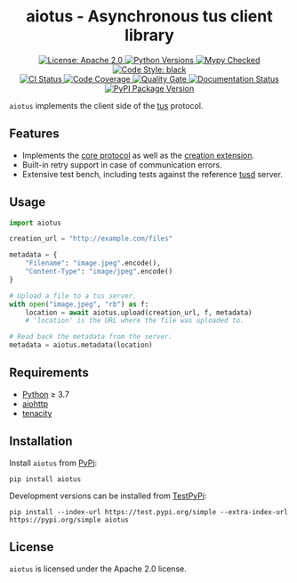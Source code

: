 <h1 align="center">aiotus - Asynchronous tus client library</h1>

<div align="center">
  <a href="https://opensource.org/licenses/Apache-2.0">
    <img alt="License: Apache 2.0" src="https://img.shields.io/badge/license-Apache%202.0-blue.svg?style=flat-square">
  </a>
  <a href="https://www.python.org">
    <img alt="Python Versions" src="https://img.shields.io/pypi/pyversions/aiotus?style=flat-square">
  </a>
  <a href="http://mypy-lang.org">
    <img alt="Mypy Checked" src="https://img.shields.io/badge/mypy-checked-blue.svg?style=flat-square">
  </a>
  <a href="https://black.readthedocs.io">
    <img alt="Code Style: black" src="https://img.shields.io/badge/code%20style-black-000000.svg?style=flat-square">
  </a>
</div>
<div align="center">
  <a href="https://github.com/JenSte/aiotus/actions">
    <img alt="CI Status" src="https://img.shields.io/github/workflow/status/JenSte/aiotus/Continuous Integration?style=flat-square">
  </a>
  <a href="https://codecov.io/gh/JenSte/aiotus">
    <img alt="Code Coverage" src="https://img.shields.io/codecov/c/github/JenSte/aiotus?style=flat-square">
  </a>
  <a href="https://sonarcloud.io/dashboard?id=JenSte_aiotus">
    <img alt="Quality Gate" src="https://img.shields.io/sonar/quality_gate/JenSte_aiotus?server=https%3A%2F%2Fsonarcloud.io&style=flat-square">
  </a>
  <a href="https://aiotus.readthedocs.io/en/latest">
    <img alt="Documentation Status" src="https://img.shields.io/readthedocs/aiotus?style=flat-square">
  </a>
  <a href="https://pypi.org/project/aiotus">
    <img alt="PyPI Package Version" src="https://img.shields.io/pypi/v/aiotus?style=flat-square">
  </a>
</div>

``aiotus`` implements the client side of the [tus](https://tus.io) protocol.

## Features

* Implements the [core protocol](https://tus.io/protocols/resumable-upload.html#core-protocol) as
  well as the [creation extension](https://tus.io/protocols/resumable-upload.html#creation).
* Built-in retry support in case of communication errors.
* Extensive test bench, including tests against the reference [tusd](https://github.com/tus/tusd) server.

## Usage

```python
import aiotus

creation_url = "http://example.com/files"

metadata = {
    "Filename": "image.jpeg".encode(),
    "Content-Type": "image/jpeg".encode()
}

# Upload a file to a tus server.
with open("image.jpeg", "rb") as f:
    location = await aiotus.upload(creation_url, f, metadata)
    # 'location' is the URL where the file was uploaded to.

# Read back the metadata from the server.
metadata = aiotus.metadata(location)
```

## Requirements

* [Python](https://www.python.org) ≥ 3.7
* [aiohttp](https://pypi.org/project/aiohttp)
* [tenacity](https://pypi.org/project/tenacity)

## Installation

Install ``aiotus`` from [PyPi](https://pypi.org/project/aiotus):

```
pip install aiotus
```

Development versions can be installed from [TestPyPi](https://test.pypi.org/project/aiotus):

```
pip install --index-url https://test.pypi.org/simple --extra-index-url https://pypi.org/simple aiotus
```

## License

``aiotus`` is licensed under the Apache 2.0 license.

